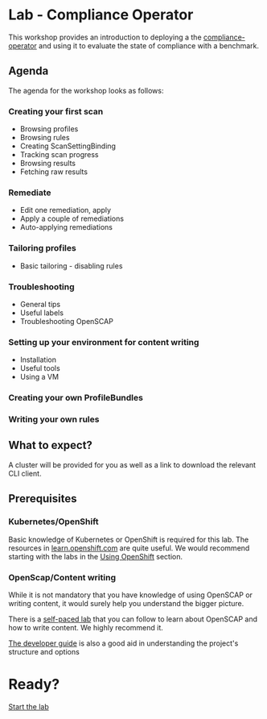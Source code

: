 Lab - Compliance Operator
=========================

This workshop provides an introduction to deploying a the
[compliance-operator](https://github.com/openshift/compliance-operator)
and using it to evaluate the state of compliance with a benchmark.

Agenda
------

The agenda for the workshop looks as follows:

### Creating your first scan

* Browsing profiles
* Browsing rules
* Creating ScanSettingBinding
* Tracking scan progress
* Browsing results
* Fetching raw results

### Remediate

 * Edit one remediation, apply
 * Apply a couple of remediations
 * Auto-applying remediations

### Tailoring profiles

 * Basic tailoring - disabling rules

### Troubleshooting

 * General tips
 * Useful labels
 * Troubleshooting OpenSCAP

 ### Setting up your environment for content writing

 * Installation
 * Useful tools
 * Using a VM

 ### Creating your own ProfileBundles

 ### Writing your own rules

What to expect?
---------------

A cluster will be provided for you as well as a link to download the relevant CLI client.

Prerequisites
-------------

### Kubernetes/OpenShift

Basic knowledge of Kubernetes or OpenShift is required for this lab. The
resources in [learn.openshift.com](https://learn.openshift.com/) are quite
useful. We would recommend starting with the labs in the
[Using OpenShift](https://learn.openshift.com/using-the-cluster/) section.

### OpenScap/Content writing
While it is not mandatory that you have knowledge of using OpenSCAP or writing
content, it would surely help you understand the bigger picture.

There is a [self-paced lab](https://github.com/RedHatDemos/SecurityDemos/tree/master/2019Labs/CustomSecurityContent/documentation)
that you can follow to learn about OpenSCAP and how to write content. We highly
recommend it.

[The developer guide](
https://github.com/ComplianceAsCode/content/blob/master/docs/manual/developer_guide.adoc)
is also a good aid in understanding the project's structure and options

Ready?
======

[Start the lab](workshop/content/index.md)